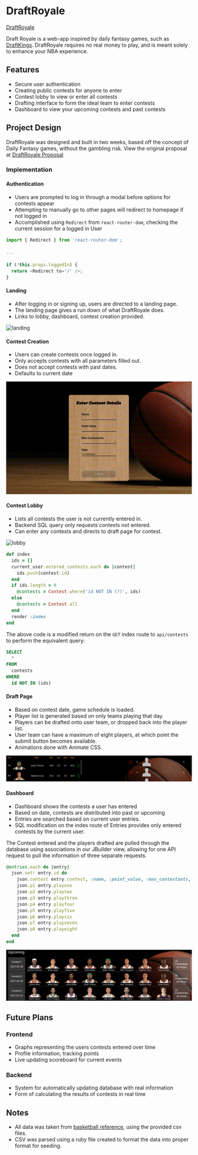 # DraftRoyale

[DraftRoyale](www.draftroyale.co 'DraftRoyale Homepage')

Draft Royale is a web-app inspired by daily fantasy games, such as [DraftKings](https://www.draftkings.com/). DraftRoyale requires no real money to play, and is meant solely to enhance your NBA experience.


## Features

- Secure user authentication
- Creating public contests for anyone to enter
- Contest lobby to view or enter all contests
- Drafting interface to form the ideal team to enter contests
- Dashboard to view your upcoming contests and past contests

## Project Design

DraftRoyale was designed and built in two weeks, based off the concept of Daily Fantasy games, without the gambling risk. View the original proposal at [DraftRoyale Proposal](https://github.com/schan1031/DraftRoyale/tree/master/docs)

### Implementation

#### Authentication
- Users are prompted to log in through a modal before options for contests appear
- Attempting to manually go to other pages will redirect to homepage if not logged in
- Accomplished using `Redirect` from `react-router-dom`, checking the current session for a logged in User

```javascript
import { Redirect } from 'react-router-dom';

...

if (!this.props.loggedIn) {
  return <Redirect to='/' />;
}
```

#### Landing
- After logging in or signing up, users are directed to a landing page.
- The landing page gives a run down of what DraftRoyale does.
- Links to lobby, dashboard, contest creation provided.

![landing](./public/loginlanding.gif)

#### Contest Creation

- Users can create contests once logged in.
- Only accepts contests with all parameters filled out.
- Does not accept contests with past dates.
- Defaults to current date

![createform](./public/createcontest.gif)

#### Contest Lobby

- Lists all contests the user is not currently entered in.
- Backend SQL query only requests contests not entered.
- Can enter any contests and directs to draft page for contest.

![lobby](./public/lobbyentry.gif)

```ruby
def index
  ids = []
  current_user.entered_contests.each do |contest|
    ids.push(contest.id)
  end
  if ids.length > 0
    @contests = Contest.where('id NOT IN (?)', ids)
  else
    @contests = Contest.all
  end
  render :index
end
```
The above code is a modified return on the `GET` index route to `api/contests` to perform the equivalent query:

```SQL
SELECT
  *
FROM
  contests
WHERE
  id NOT IN (ids)
```

#### Draft Page

- Based on contest date, game schedule is loaded.
- Player list is generated based on only teams playing that day.
- Players can be drafted onto user team, or dropped back into the player list.
- User team can have a maximum of eight players, at which point the submit button becomes available.
- Animations done with Animate CSS.

![draft](./public/croppeddraft.gif)

#### Dashboard

- Dashboard shows the contests a user has entered
- Based on date, contests are distributed into past or upcoming
- Entries are searched based on current user entries.
- SQL modification on the index route of Entries provides only entered contests by the current user.

The Contest entered and the players drafted are pulled through the database using associations in our JBuilder view, allowing for one API request to pull the information of three separate requests.

```ruby
@entries.each do |entry|
  json.set! entry.id do
    json.contest entry.contest, :name, :point_value, :max_contestants, :contest_date, :status
    json.p1 entry.playone
    json.p2 entry.playtwo
    json.p3 entry.playthree
    json.p4 entry.playfour
    json.p5 entry.playfive
    json.p6 entry.playsix
    json.p7 entry.playseven
    json.p8 entry.playeight
  end
end
```

![draft](./public/dashboard.png)

## Future Plans

### Frontend

- Graphs representing the users contests entered over time
- Profile information, tracking points
- Live updating scoreboard for current events

### Backend

- System for automatically updating database with real information
- Form of calculating the results of contests in real time

## Notes

- All data was taken from [basketball reference](https://www.basketball-reference.com/), using the provided csv files.
- CSV was parsed using a ruby file created to format the data into proper format for seeding.
